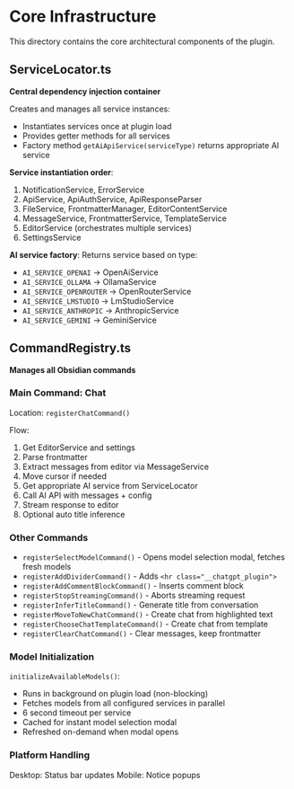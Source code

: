 # Core Infrastructure

This directory contains the core architectural components of the plugin.

## ServiceLocator.ts

**Central dependency injection container**

Creates and manages all service instances:
- Instantiates services once at plugin load
- Provides getter methods for all services
- Factory method `getAiApiService(serviceType)` returns appropriate AI service

**Service instantiation order**:
1. NotificationService, ErrorService
2. ApiService, ApiAuthService, ApiResponseParser
3. FileService, FrontmatterManager, EditorContentService
4. MessageService, FrontmatterService, TemplateService
5. EditorService (orchestrates multiple services)
6. SettingsService

**AI service factory**:
Returns service based on type:
- `AI_SERVICE_OPENAI` → OpenAiService
- `AI_SERVICE_OLLAMA` → OllamaService
- `AI_SERVICE_OPENROUTER` → OpenRouterService
- `AI_SERVICE_LMSTUDIO` → LmStudioService
- `AI_SERVICE_ANTHROPIC` → AnthropicService
- `AI_SERVICE_GEMINI` → GeminiService

## CommandRegistry.ts

**Manages all Obsidian commands**

### Main Command: Chat
Location: `registerChatCommand()`

Flow:
1. Get EditorService and settings
2. Parse frontmatter
3. Extract messages from editor via MessageService
4. Move cursor if needed
5. Get appropriate AI service from ServiceLocator
6. Call AI API with messages + config
7. Stream response to editor
8. Optional auto title inference

### Other Commands
- `registerSelectModelCommand()` - Opens model selection modal, fetches fresh models
- `registerAddDividerCommand()` - Adds `<hr class="__chatgpt_plugin">`
- `registerAddCommentBlockCommand()` - Inserts comment block
- `registerStopStreamingCommand()` - Aborts streaming request
- `registerInferTitleCommand()` - Generate title from conversation
- `registerMoveToNewChatCommand()` - Create chat from highlighted text
- `registerChooseChatTemplateCommand()` - Create chat from template
- `registerClearChatCommand()` - Clear messages, keep frontmatter

### Model Initialization

`initializeAvailableModels()`:
- Runs in background on plugin load (non-blocking)
- Fetches models from all configured services in parallel
- 6 second timeout per service
- Cached for instant model selection modal
- Refreshed on-demand when modal opens

### Platform Handling

Desktop: Status bar updates
Mobile: Notice popups
